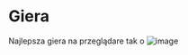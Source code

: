 # Giera
Najlepsza giera na przeglądare tak o 
![image](https://media.discordapp.net/attachments/754922281632923739/828609077046804550/826994229351284756.gif)
